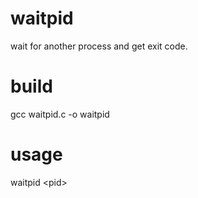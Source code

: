 # waitpid
wait for another process and get exit code.

# build
gcc waitpid.c -o waitpid

# usage
waitpid &lt;pid&gt;


